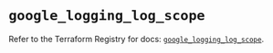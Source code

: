 # `google_logging_log_scope`

Refer to the Terraform Registry for docs: [`google_logging_log_scope`](https://registry.terraform.io/providers/hashicorp/google/6.49.0/docs/resources/logging_log_scope).

